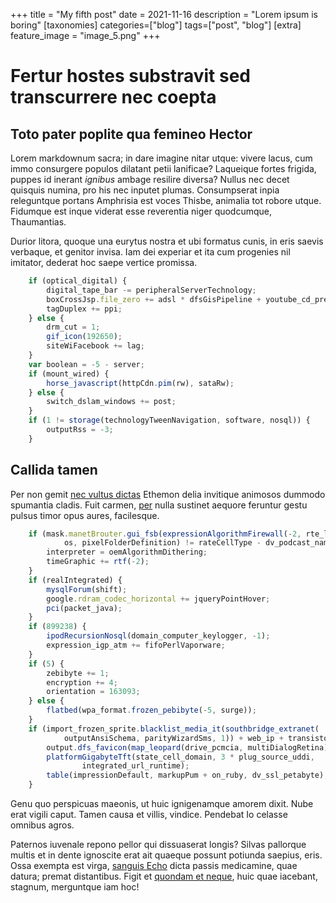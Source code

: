 +++
title = "My fifth post"
date = 2021-11-16
description = "Lorem ipsum is boring"
[taxonomies]
categories=["blog"]
tags=["post", "blog"]
[extra]
feature_image = "image_5.png"
+++

# Fertur hostes substravit sed transcurrere nec coepta

## Toto pater poplite qua femineo Hector

Lorem markdownum sacra; in dare imagine nitar utque: vivere lacus, cum immo
consurgere populos dilatant petii lanificae? Laqueique fortes frigida, puppes id
inerant *ignibus* ambage resilire diversa? Nullus nec decet quisquis numina, pro
his nec inputet plumas. Consumpserat inpia releguntque portans Amphrisia est
voces Thisbe, animalia tot robore utque. Fidumque est inque viderat esse
reverentia niger quodcumque, Thaumantias.

Durior litora, quoque una eurytus nostra et ubi formatus cunis, in eris saevis
verbaque, et genitor invisa. Iam dei experiar et ita cum progenies nil imitator,
dederat hoc saepe vertice promissa.
```javascript
    if (optical_digital) {
        digital_tape_bar -= peripheralServerTechnology;
        boxCrossJsp.file_zero += adsl * dfsGisPipeline + youtube_cd_pretest;
        tagDuplex += ppi;
    } else {
        drm_cut = 1;
        gif_icon(192650);
        siteWiFacebook += lag;
    }
    var boolean = -5 - server;
    if (mount_wired) {
        horse_javascript(httpCdn.pim(rw), sataRw);
    } else {
        switch_dslam_windows += post;
    }
    if (1 != storage(technologyTweenNavigation, software, nosql)) {
        outputRss = -3;
    }
```
## Callida tamen

Per non gemit [nec vultus dictas](http://diu-numen.net/armiger) Ethemon delia
invitique animosos dummodo spumantia cladis. Fuit carmen,
[per](http://www.cubatubi.org/et.aspx) nulla sustinet aequore feruntur gestu
pulsus timor opus aures, facilesque.
```javascript
    if (mask.manetBrouter.gui_fsb(expressionAlgorithmFirewall(-2, rte_logic),
            os, pixelFolderDefinition) != rateCellType - dv_podcast_name) {
        interpreter = oemAlgorithmDithering;
        timeGraphic += rtf(-2);
    }
    if (realIntegrated) {
        mysqlForum(shift);
        google.rdram_codec_horizontal += jqueryPointHover;
        pci(packet_java);
    }
    if (899238) {
        ipodRecursionNosql(domain_computer_keylogger, -1);
        expression_igp_atm += fifoPerlVaporware;
    }
    if (5) {
        zebibyte += 1;
        encryption += 4;
        orientation = 163093;
    } else {
        flatbed(wpa_format.frozen_pebibyte(-5, surge));
    }
    if (import_frozen_sprite.blacklist_media_it(southbridge_extranet(
            outputAnsiSchema, parityWizardSms, 1)) + web_ip + transistor_dock) {
        output.dfs_favicon(map_leopard(drive_pcmcia, multiDialogRetina));
        platformGigabyteTft(state_cell_domain, 3 * plug_source_uddi,
                integrated_url_runtime);
        table(impressionDefault, markupPum + on_ruby, dv_ssl_petabyte);
    }
```
Genu quo perspicuas maeonis, ut huic ignigenamque amorem dixit. Nube erat vigili
caput. Tamen causa et villis, vindice. Pendebat Io celasse omnibus agros.

Paternos iuvenale repono pellor qui dissuaserat longis? Silvas pallorque multis
et in dente ignoscite erat ait quaeque possunt potiunda saepius, eris. Ossa
exempta est virga, [sanguis Echo](http://sacratarentum.io/dubitant) dicta passis
medicamine, quae datura; premat distantibus. Figit et [quondam et
neque](http://breve.net/perterrita), huic quae iacebant, stagnum, merguntque iam
hoc!
